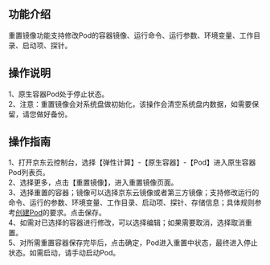 ## 功能介绍  
  重置镜像功能支持修改Pod的容器镜像、运行命令、运行参数、环境变量、工作目录、启动项、探针。  
## 操作说明  
  1、原生容器Pod处于停止状态。  
  2、注意：重置镜像会对系统盘做初始化，该操作会清空系统盘内数据，如需要保留，请您做好备份。  
## 操作指南  
  1、打开京东云控制台，选择【弹性计算】-【原生容器】-【Pod】进入原生容器Pod列表页。   
  2、选择更多，点击【重置镜像】，进入重置镜像页面。  
  3、选择重置的容器；镜像可以选择京东云镜像或者第三方镜像；支持修改运行的命令、运行的参数、环境变量、工作目录、启动项、探针、存储信息；具体规则参考[创建Pod](https://docs.jdcloud.com/cn/native-container/create-to-pod)的要求。点击保存。  
  4、如需对已选择的容器进行修改，可以选择编辑；如果需要取消，选择取消重置。  
  5、对所需重置容器保存完毕后，点击确定，Pod进入重置中状态，最终进入停止状态。如需启动，请手动启动Pod。  
